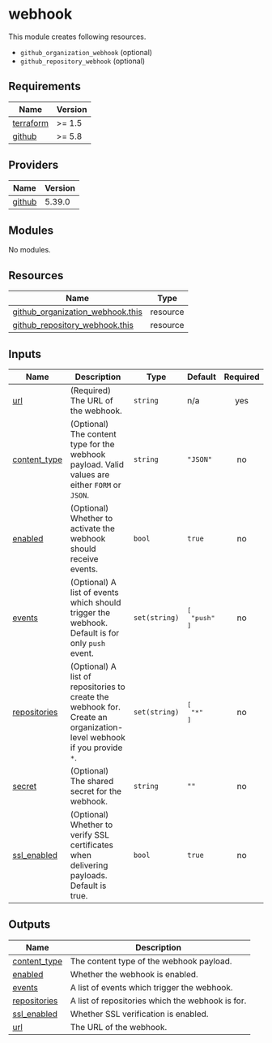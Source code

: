 # webhook

This module creates following resources.

- `github_organization_webhook` (optional)
- `github_repository_webhook` (optional)

<!-- BEGINNING OF PRE-COMMIT-TERRAFORM DOCS HOOK -->
## Requirements

| Name | Version |
|------|---------|
| <a name="requirement_terraform"></a> [terraform](#requirement\_terraform) | >= 1.5 |
| <a name="requirement_github"></a> [github](#requirement\_github) | >= 5.8 |

## Providers

| Name | Version |
|------|---------|
| <a name="provider_github"></a> [github](#provider\_github) | 5.39.0 |

## Modules

No modules.

## Resources

| Name | Type |
|------|------|
| [github_organization_webhook.this](https://registry.terraform.io/providers/integrations/github/latest/docs/resources/organization_webhook) | resource |
| [github_repository_webhook.this](https://registry.terraform.io/providers/integrations/github/latest/docs/resources/repository_webhook) | resource |

## Inputs

| Name | Description | Type | Default | Required |
|------|-------------|------|---------|:--------:|
| <a name="input_url"></a> [url](#input\_url) | (Required) The URL of the webhook. | `string` | n/a | yes |
| <a name="input_content_type"></a> [content\_type](#input\_content\_type) | (Optional) The content type for the webhook payload. Valid values are either `FORM` or `JSON`. | `string` | `"JSON"` | no |
| <a name="input_enabled"></a> [enabled](#input\_enabled) | (Optional) Whether to activate the webhook should receive events. | `bool` | `true` | no |
| <a name="input_events"></a> [events](#input\_events) | (Optional) A list of events which should trigger the webhook. Default is for only `push` event. | `set(string)` | <pre>[<br>  "push"<br>]</pre> | no |
| <a name="input_repositories"></a> [repositories](#input\_repositories) | (Optional) A list of repositories to create the webhook for. Create an organization-level webhook if you provide `*`. | `set(string)` | <pre>[<br>  "*"<br>]</pre> | no |
| <a name="input_secret"></a> [secret](#input\_secret) | (Optional) The shared secret for the webhook. | `string` | `""` | no |
| <a name="input_ssl_enabled"></a> [ssl\_enabled](#input\_ssl\_enabled) | (Optional) Whether to verify SSL certificates when delivering payloads. Default is true. | `bool` | `true` | no |

## Outputs

| Name | Description |
|------|-------------|
| <a name="output_content_type"></a> [content\_type](#output\_content\_type) | The content type of the webhook payload. |
| <a name="output_enabled"></a> [enabled](#output\_enabled) | Whether the webhook is enabled. |
| <a name="output_events"></a> [events](#output\_events) | A list of events which trigger the webhook. |
| <a name="output_repositories"></a> [repositories](#output\_repositories) | A list of repositories which the webhook is for. |
| <a name="output_ssl_enabled"></a> [ssl\_enabled](#output\_ssl\_enabled) | Whether SSL verification is enabled. |
| <a name="output_url"></a> [url](#output\_url) | The URL of the webhook. |
<!-- END OF PRE-COMMIT-TERRAFORM DOCS HOOK -->

